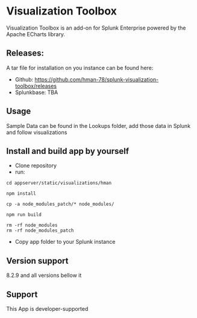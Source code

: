 # Visualization Toolbox
Visualization Toolbox is an add-on for Splunk Enterprise powered by the Apache ECharts library.



## Releases:
A tar file for installation on you instance can be found here:
* Github: https://github.com/hman-78/splunk-visualization-toolbox/releases
* Splunkbase: TBA
## Usage
Sample Data can be found in the Lookups folder, add those data in Splunk and follow visualizations


## Install and build app by yourself
* Clone repository
* run:
```
cd appserver/static/visualizations/hman

npm install

cp -a node_modules_patch/* node_modules/

npm run build

rm -rf node_modules
rm -rf node_modules_patch  
```
* Copy app folder to your Splunk instance


## Version support
8.2.9 and all versions bellow it


## Support
This App is developer-supported 
